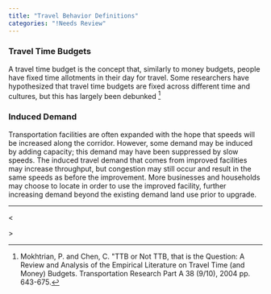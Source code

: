```yaml
---
title: "Travel Behavior Definitions"
categories: "!Needs Review"
---
```


### Travel Time Budgets

A travel time budget is the concept that, similarly to money budgets, people have fixed time allotments in their day for travel. Some researchers have hypothesized that travel time budgets are fixed across different time and cultures, but this has largely been debunked [^1]

### Induced Demand

Transportation facilities are often expanded with the hope that speeds will be increased along the corridor. However, some demand may be induced by adding capacity; this demand may have been suppressed by slow speeds. The induced travel demand that comes from improved facilities may increase throughput, but congestion may still occur and result in the same speeds as before the improvement. More businesses and households may choose to locate in order to use the improved facility, further increasing demand beyond the existing demand land use prior to upgrade.

------------------------------------------------------------------------

&lt;

<references>
&gt;

[^1]: Mokhtrian, P. and Chen, C. "TTB or Not TTB, that is the Question: A Review and Analysis of the Empirical Literature on Travel Time (and Money) Budgets. Transportation Research Part A 38 (9/10), 2004 pp. 643-675.

